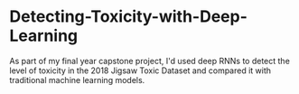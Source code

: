 # Detecting-Toxicity-with-Deep-Learning
As part of my final year capstone project, I'd used deep RNNs to detect the level of toxicity in the 2018 Jigsaw Toxic Dataset and compared it with traditional machine learning models.

